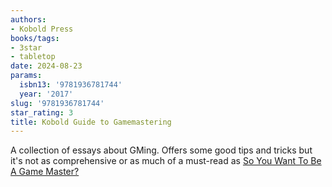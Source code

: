 ```yaml
---
authors:
- Kobold Press
books/tags:
- 3star
- tabletop
date: 2024-08-23
params:
  isbn13: '9781936781744'
  year: '2017'
slug: '9781936781744'
star_rating: 3
title: Kobold Guide to Gamemastering
---
```


A collection of essays about GMing. Offers some good tips and tricks but it's not as comprehensive or as much of a must-read as [So You Want To Be A Game Master?](/books/9781645678960) 

<!--more-->